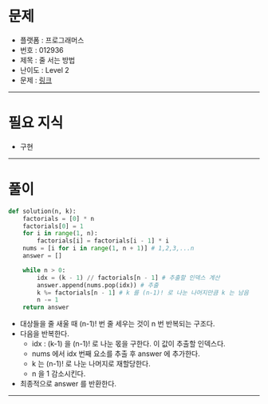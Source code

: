 # 문제
- 플랫폼 : 프로그래머스
- 번호 : 012936
- 제목 : 줄 서는 방법
- 난이도 : Level 2
- 문제 : <a href="https://school.programmers.co.kr/learn/courses/30/lessons/12936" target="_blank">링크</a>

---

# 필요 지식
- 구현

---

# 풀이
```python
def solution(n, k):
    factorials = [0] * n
    factorials[0] = 1
    for i in range(1, n):
        factorials[i] = factorials[i - 1] * i
    nums = [i for i in range(1, n + 1)] # 1,2,3,...n
    answer = []

    while n > 0:
        idx = (k - 1) // factorials[n - 1] # 추출할 인덱스 계산
        answer.append(nums.pop(idx)) # 추출
        k %= factorials[n - 1] # k 를 (n-1)! 로 나눈 나머지만큼 k 는 남음
        n -= 1
    return answer
```
- 대상들을 줄 새울 때 (n-1)! 번 줄 세우는 것이 n 번 반복되는 구조다.
- 다음을 반복한다.
  - idx : (k-1) 을 (n-1)! 로 나눈 몫을 구한다. 이 값이 추출할 인덱스다.
  - nums 에서 idx 번째 요소를 추출 후 answer 에 추가한다.
  - k 는 (n-1)! 로 나눈 나머지로 재할당한다.
  - n 을 1 감소시킨다.
- 최종적으로 answer 를 반환한다.

---
